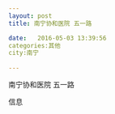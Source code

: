 ```yaml
--- 
layout: post 
title: 南宁协和医院 五一路

date:   2016-05-03 13:39:56 
categories:其他  
city:南宁
  
--- 
```

   
南宁协和医院 五一路

信息

